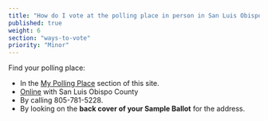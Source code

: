 ```yaml
---
title: "How do I vote at the polling place in person in San Luis Obispo County?"
published: true
weight: 6
section: "ways-to-vote"
priority: "Minor"
---
```


Find your polling place:  
- In the [My Polling Place](#section-my-polling-place) section of this site.  
- [Online](http://clerk.slocounty.ca.gov/pollingplace/) with San Luis Obispo County  
- By calling 805-781-5228.  
- By looking on the **back cover of your Sample Ballot** for the address.  
